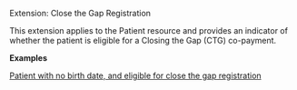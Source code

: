 Extension: Close the Gap Registration

This extension applies to the Patient resource and provides  an indicator of whether the patient is eligible for a Closing the Gap (CTG) co-payment.

**Examples**

[Patient with no birth date, and eligible for close the gap registration](Patient-example2.html)